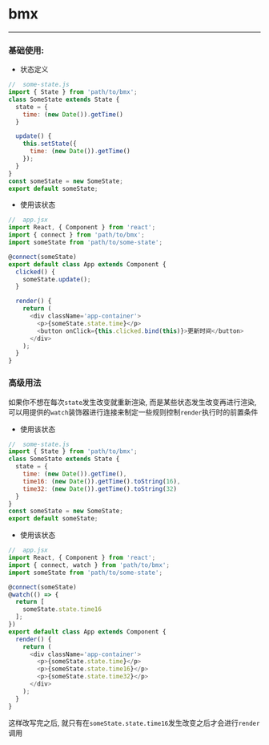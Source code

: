 # bmx

---

### 基础使用:

- 状态定义

```javascript
//  some-state.js
import { State } from 'path/to/bmx';
class SomeState extends State {
  state = {
    time: (new Date()).getTime()
  }

  update() {
    this.setState({
      time: (new Date()).getTime()
    });
  }
}
const someState = new SomeState;
export default someState;
```

- 使用该状态

```javascript
//  app.jsx
import React, { Component } from 'react';
import { connect } from 'path/to/bmx';
import someState from 'path/to/some-state';

@connect(someState)
export default class App extends Component {
  clicked() {
    someState.update();
  }

  render() {
    return (
      <div className='app-container'>
        <p>{someState.state.time}</p>
        <button onClick={this.clicked.bind(this)}>更新时间</button>
      </div>
    );
  }
}
```

### 高级用法

如果你不想在每次`state`发生改变就重新渲染, 而是某些状态发生改变再进行渲染, 可以用提供的`watch`装饰器进行连接来制定一些规则控制`render`执行时的前置条件

- 使用该状态
```javascript
//  some-state.js
import { State } from 'path/to/bmx';
class SomeState extends State {
  state = {
    time: (new Date()).getTime(),
    time16: (new Date()).getTime().toString(16),
    time32: (new Date()).getTime().toString(32)
  }
}
const someState = new SomeState;
export default someState;
```

- 使用该状态

```javascript
//  app.jsx
import React, { Component } from 'react';
import { connect, watch } from 'path/to/bmx';
import someState from 'path/to/some-state';

@connect(someState)
@watch(() => {
  return [
    someState.state.time16
  ];
})
export default class App extends Component {
  render() {
    return (
      <div className='app-container'>
        <p>{someState.state.time}</p>
        <p>{someState.state.time16}</p>
        <p>{someState.state.time32}</p>
      </div>
    );
  }
}
```

这样改写完之后, 就只有在`someState.state.time16`发生改变之后才会进行`render`调用
